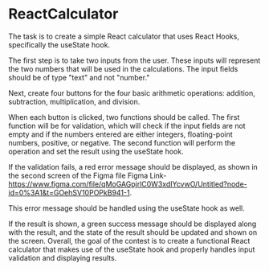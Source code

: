 # ReactCalculator
The task is to create a simple React calculator that uses React Hooks, specifically the useState hook.

The first step is to take two inputs from the user. These inputs will represent the two numbers that will be used in the calculations. The input fields should be of type "text" and not "number."

Next, create four buttons for the four basic arithmetic operations: addition, subtraction, multiplication, and division.

When each button is clicked, two functions should be called. The first function will be for validation, which will check if the input fields are not empty and if the numbers entered are either integers, floating-point numbers, positive, or negative. The second function will perform the operation and set the result using the useState hook.

If the validation fails, a red error message should be displayed, as shown in the second screen of the Figma file Figma Link- https://www.figma.com/file/qMoGAGpjrlC0W3xdIYcvwO/Untitled?node-id=0%3A1&t=GOehSV10POPkB941-1.


This error message should be handled using the useState hook as well.

If the result is shown, a green success message should be displayed along with the result, and the state of the result should be updated and shown on the screen.
Overall, the goal of the contest is to create a functional React calculator that makes use of the useState hook and properly handles input validation and displaying results.

